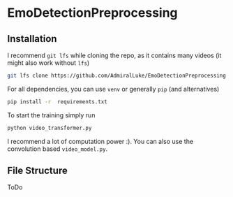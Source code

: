 # EmoDetectionPreprocessing

## Installation

I recommend ``git lfs`` while cloning the repo, as it contains many videos (it might also work without `lfs`)

```sh
git lfs clone https://github.com/AdmiralLuke/EmoDetectionPreprocessing
```

For all dependencies, you can use ``venv`` or generally ``pip`` (and alternatives)

```sh
pip install -r  requirements.txt
```

To start the training simply run

```sh
python video_transformer.py
```

I recommend a lot of computation power :). You can also use the convolution based ``video_model.py``.

## File Structure

ToDo
